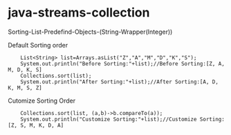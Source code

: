 # java-streams-collection
Sorting-List-Predefind-Objects-(String-Wrapper(Integer))

Default Sorting order

		List<String> list=Arrays.asList("Z","A","M","D","K","S");
		System.out.println("Before Sorting:"+list);//Before Sorting:[Z, A, M, D, K, S]
		Collections.sort(list);
		System.out.println("After Sorting:"+list);//After Sorting:[A, D, K, M, S, Z]

Cutomize Sorting Order

  		Collections.sort(list, (a,b)->b.compareTo(a));
		System.out.println("Customize Sorting:"+list);//Customize Sorting:[Z, S, M, K, D, A]
